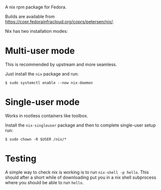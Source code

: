 A nix rpm package for Fedora.

Builds are available from <https://copr.fedorainfracloud.org/coprs/petersen/nix/>.

Nix has two installation modes:

# Multi-user mode

This is recommended by upstream and more seamless.

Just install the `nix` package and run:
```
$ sudo systemctl enable --now nix-daemon
```

# Single-user mode

Works in rootless containers like toolbox.

Install the `nix-singleuser` package
and then to complete single-user setup run:
```
$ sudo chown -R $USER /nix/*
```

# Testing

A simple way to check nix is working is to run `nix-shell -p hello`.
This should after a short while of downloading
put you in a nix shell subprocess where you should be able to run `hello`.

